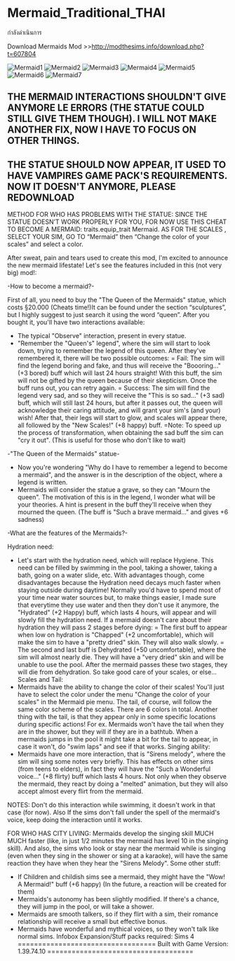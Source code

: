 # Mermaid_Traditional_THAI
กำลังดำเนินการ

Download Mermaids Mod >>http://modthesims.info/download.php?t=607804

![Mermaid1](http://thumbs.modthesims2.com/img/1/0/0/3/7/5/2/2/MTS_Nyx-1749926-MermaidMod.jpg)
![Mermaid2](http://thumbs.modthesims2.com/img/1/0/0/3/7/5/2/2/MTS_Nyx-1749927-22-02-18_19-38-24.jpg)
![Mermaid3](http://thumbs.modthesims2.com/img/1/0/0/3/7/5/2/2/MTS_Nyx-1749928-22-02-18_19-51-53.jpg)
![Mermaid4](http://thumbs.modthesims2.com/img/1/0/0/3/7/5/2/2/MTS_Nyx-1749930-22-02-18_19-57-57.jpg)
![Mermaid5](http://thumbs.modthesims2.com/img/1/0/0/3/7/5/2/2/MTS_Nyx-1749931-22-02-18_19-53-12.jpg)
![Mermaid6](http://thumbs.modthesims2.com/img/1/0/0/3/7/5/2/2/MTS_Nyx-1749932-22-02-18_20-03-55.jpg)
![Mermaid7](http://thumbs.modthesims2.com/img/1/0/0/3/7/5/2/2/MTS_Nyx-1749933-22-02-18_20-07-20.jpg)


THE MERMAID INTERACTIONS SHOULDN'T GIVE ANYMORE LE ERRORS (THE STATUE COULD STILL GIVE THEM THOUGH).
I WILL NOT MAKE ANOTHER FIX, NOW I HAVE TO FOCUS ON OTHER THINGS.
-------------------------------------
THE STATUE SHOULD NOW APPEAR, IT USED TO HAVE VAMPIRES GAME PACK'S REQUIREMENTS. NOW IT DOESN'T ANYMORE, PLEASE REDOWNLOAD 
--------------------------------------
 METHOD FOR WHO HAS PROBLEMS WITH THE STATUE: SINCE THE STATUE DOESN’T WORK PROPERLY FOR YOU, FOR NOW USE THIS CHEAT TO BECOME A MERMAID: traits.equip_trait Mermaid. AS FOR THE SCALES , SELECT YOUR SIM, GO TO “Mermaid” then “Change the color of your scales” and select a color. 


After sweat, pain and tears used to create this mod, I'm excited to announce the new mermaid lifestate! 
Let's see the features included in this (not very big) mod!:

-How to become a mermaid?-

First of all, you need to buy the "The Queen of the Mermaids" statue, which costs §20.000 (Cheats time!)It can be found under the section “sculptures”, but I highly suggest to just search it using the word “queen”. After you bought it, you'll have two interactions available:
- The typical "Observe" interaction, present in every statue.
- "Remember the "Queen's" legend", where the sim will start to look down, trying to remember the legend of this queen. After they've remembered it, there will be two possible outcomes:
= Fail: The sim will find the legend boring and fake, and thus will receive the "Boooring..." (+3 bored) buff which will last 24 hours straight! With this buff, the sim will not be gifted by the queen because of their skepticism. Once the buff runs out, you can retry again.
= Success: The sim will find the legend very sad, and so they will receive the "This is so sad..." (+3 sad) buff, which will still last 24 hours, but after it passes out, the queen will acknowledge their caring attitude, and will grant your sim's (and your) wish! After that, their legs will start to glow, and scales will appear there, all followed by the "New Scales!" (+8 happy) buff.
=Note: To speed up the process of transformation, when obtaining the sad buff the sim can "cry it out". (This is useful for those who don't like to wait)

-"The Queen of the Mermaids" statue-


- Now you're wondering "Why do I have to remember a legend to become a mermaid", and the answer is in the description of the object, where a legend is written.
- Mermaids will consider the statue a grave, so they can "Mourn the queen". The motivation of this is in the legend, I wonder what will be your theories. A hint is present in the buff they'll receive when they mourned the queen. (The buff is "Such a brave mermaid..." and gives +6 sadness)

-What are the features of the Mermaids?-

Hydration need:
- Let's start with the hydration need, which will replace Hygiene. This need can be filled by swimming in the pool, taking a shower, taking a bath, going on a water slide, etc.
With advantages though, come disadvantages because the Hydration need decays much faster when staying outside during daytime! Normally you'd have to spend most of your time near water sources but, to make things easier, I made sure that everytime they use water and then they don't use it anymore, the "Hydrated" (+2 Happy) buff, which lasts 4 hours, will appear and will slowly fill the hydration need. If a mermaid doesn't care about their hydration they will pass 2 stages before dying:
= The first buff to appear when low on hydration is "Chapped" (+2 uncomfortable), which will make the sim to have a "pretty dried" skin. They will also walk slowly.
= The second and last buff is Dehydrated (+50 uncomfortable), where the sim will almost nearly die. They will have a "very dried" skin and will be unable to use the pool.
After the mermaid passes these two stages, they will die from dehydration. So take good care of your scales, or else...
Scales and Tail:
- Mermaids have the ability to change the color of their scales! You'll just have to select the color under the menu "Change the color of your scales" in the Mermaid pie menu.
The tail, of course, will follow the same color scheme of the scales. There are 6 colors in total. Another thing with the tail, is that they appear only in some specific locations during specific actions! 
For ex. Mermaids won't have the tail when they are in the shower, but they will if they are in a bathtub. When a mermaids jumps in the pool it might take a bit for the tail to appear, in case it won't, do "swim laps" and see if that works.
Singing ability:
- Mermaids have one more interaction, that is "Sirens melody", where the sim will sing some notes very briefly. This has effects on other sims (from teens to elders), in fact they will have the "Such a Wonderful voice..." (+8 flirty) buff which lasts 4 hours. Not only when they observe the mermaid, they react by doing a "melted" animation, but they will also accept almost every flirt from the mermaid. 

NOTES: Don't do this interaction while swimming, it doesn't work in that case (for now). Also If the sims don't fall under the spell of the mermaid's voice, keep doing the interaction until it works.

FOR WHO HAS CITY LIVING: Mermaids develop the singing skill MUCH MUCH faster (like, in just 1/2 minutes the mermaid has level 10 in the singing skill). And also, the sims who look or stay near the mermaid while is singing (even when they sing in the shower or sing at a karaoke), will have the same reaction they have when they hear the "Sirens Melody".
Some other stuff:
- If Children and childish sims see a mermaid, they might have the "Wow! A Mermaid!" buff (+6 happy) (In the future, a reaction will be created for them)
- Mermaids's autonomy has been slightly modified. If there's a chance, they will jump in the pool, or will take a shower.
- Mermaids are smooth talkers, so if they flirt with a sim, their romance relationship will receive a small but effective bonus.
- Mermaids have wonderful and mythical voices, so they won't talk like normal sims.
 Infobox
Expansion/Stuff packs required:
Sims 4
==================================
Built with Game Version: 1.39.74.10
====================================
